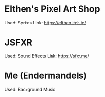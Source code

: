 # Elthen's Pixel Art Shop
Used: Sprites
Link: https://elthen.itch.io/

# JSFXR
Used: Sound Effects
Link: https://sfxr.me/

# Me (Endermandels)
Used: Background Music